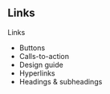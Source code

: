 ---
---
## Links

Links

- Buttons
- Calls-to-action
- Design guide
- Hyperlinks
- Headings & subheadings

